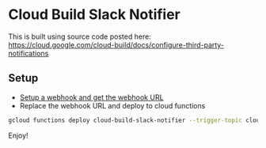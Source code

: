 # Cloud Build Slack Notifier

This is built using source code posted here: https://cloud.google.com/cloud-build/docs/configure-third-party-notifications

## Setup

- [Setup a webhook and get the webhook URL](https://get.slack.help/hc/en-us/articles/115005265063-Incoming-WebHooks-for-Slack)
- Replace the webhook URL and deploy to cloud functions

```sh
gcloud functions deploy cloud-build-slack-notifier --trigger-topic cloud-builds --runtime=nodejs10 --set-env-vars SLACK_WEBHOOK_URL=<REPLACE_WITH_YOUR_SLACK_WEBHOOK_URL>
```

Enjoy!
